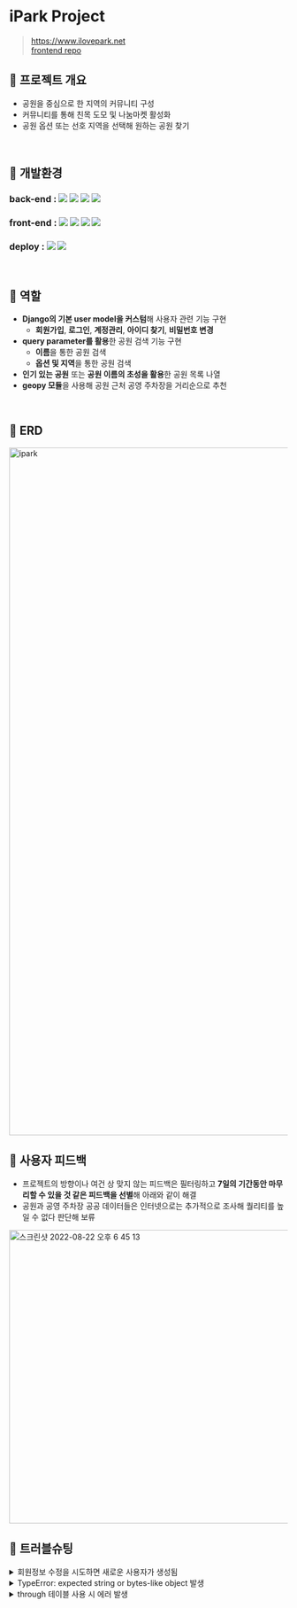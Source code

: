 # iPark Project
> https://www.ilovepark.net <br>
> [frontend repo](https://github.com/2JYK/iPark_frontend)

## 📌 프로젝트 개요
- 공원을 중심으로 한 지역의 커뮤니티 구성
- 커뮤니티를 통해 친목 도모 및 나눔마켓 활성화
- 공원 옵션 또는 선호 지역을 선택해 원하는 공원 찾기

<br>

## 📌 개발환경
### back-end : <img src="https://img.shields.io/badge/python-3.9.10-3776AB?style=for-the-badge&logo=python&logoColor=white"> <img src="https://img.shields.io/badge/django-4.0.6-092E20?style=for-the-badge&logo=django&logoColor=white"> <img src="https://img.shields.io/badge/django rest framework-4.0.6-red?style=for-the-badge&logo=django-rest-framework&logoColor=white"> <img src="https://img.shields.io/badge/postgreSQL-4169E1?style=for-the-badge&logo=postgreSQL&logoColor=white">

### front-end : <img src="https://img.shields.io/badge/html5-E34F26?style=for-the-badge&logo=html5&logoColor=white"> <img src="https://img.shields.io/badge/css-1572B6?style=for-the-badge&logo=css3&logoColor=white"> <img src="https://img.shields.io/badge/javascript-F7DF1E?style=for-the-badge&logo=javascript&logoColor=black"> <img src="https://img.shields.io/badge/jquery-0769AD?style=for-the-badge&logo=jquery&logoColor=white">

### deploy : <img src="https://img.shields.io/badge/Docker-2496ED?style=for-the-badge&logo=Docker&logoColor=white"> <img src="https://img.shields.io/badge/amazonaws-232F3E?style=for-the-badge&logo=amazonaws&logoColor=white">

<br>

## 📌 역할
- **Django의 기본 user model을 커스텀**해 사용자 관련 기능 구현
    - **회원가입**, **로그인**, **계정관리**, **아이디 찾기**, **비밀번호 변경**
- **query parameter를 활용**한 공원 검색 기능 구현
    - **이름**을 통한 공원 검색
    - **옵션 및 지역**을 통한 공원 검색
- **인기 있는 공원** 또는 **공원 이름의 초성을 활용**한 공원 목록 나열
- **geopy 모듈**을 사용해 공원 근처 공영 주차장을 거리순으로 추천

<br>

## 📌 ERD

<img width="1242" alt="ipark" src="https://user-images.githubusercontent.com/104303285/185301146-12508b43-dd0f-4bd1-afa1-5666f2fab8ea.png">

<br>

## 📌 사용자 피드백
- 프로젝트의 방향이나 여건 상 맞지 않는 피드백은 필터링하고 **7일의 기간동안 마무리할 수 있을 것 같은 피드백을 선별**해 아래와 같이 해결
- 공원과 공영 주차장 공공 데이터들은 인터넷으로는 추가적으로 조사해 퀄리티를 높일 수 없다 판단해 보류

<img width="530" alt="스크린샷 2022-08-22 오후 6 45 13" src="https://user-images.githubusercontent.com/99387514/185892052-7cecef17-bb12-4cf0-ab2a-f6d28a736bda.png">

<br>

## 📌 트러블슈팅
<details>
<summary>회원정보 수정을 시도하면 새로운 사용자가 생성됨</summary>
&nbsp;&nbsp;&nbsp;&nbsp;- <code style="white-space:nowrap;">partial=True</code>로 인해 입력한 정보만 가진 사용자가 생성됨 <br>
&nbsp;&nbsp;&nbsp;&nbsp;- serializer에 로그인한 사용자의 데이터를 추가해 아래와 같이 보내주어 사용자의 정보를 수정할 수 있도록 조치 <br>
&nbsp;&nbsp;&nbsp;&nbsp;&nbsp;&nbsp;&nbsp;&nbsp;<code style="white-space:nowrap;">serializer = UserSerializer(user, data=request.data, partial=True)</code> <br>
    <br>
&nbsp;&nbsp;&nbsp;&nbsp; > github issue : https://github.com/2JYK/iPark_django_backend/issues/29 <br>
</details>

<details>
<summary>TypeError: expected string or bytes-like object 발생</summary>
&nbsp;&nbsp;&nbsp;&nbsp;- 정규표현식을 사용할 떄 해당 에러 발생 <br>
&nbsp;&nbsp;&nbsp;&nbsp;- <code style="white-space:nowrap;">birthday_input = correct_birthday.match(data.get("birthday", ""))</code>에서 에러가 발생하였고, 정규표현식을 사용할때는 생년월일의 값이 str로 들어와야 유효성을 검증할 수 있음 <br>
&nbsp;&nbsp;&nbsp;&nbsp;- <code style="white-space:nowrap;">birthday_input = correct_birthday.match(str(data.get("birthday", "")))</code>로 수정해 에러 해결 <br>
<br>
&nbsp;&nbsp;&nbsp;&nbsp; > github issue : https://github.com/2JYK/iPark_django_backend/issues/34 <br>
</details>

<details>
<summary>through 테이블 사용 시 에러 발생</summary>
&nbsp;&nbsp;&nbsp;&nbsp;- 애초에 모델 생성 시 같이 작성하였다면 에러가 나지 않았을 것이지만 한참 뒤에 생성하게 되어 에러 발생 <br>
&nbsp;&nbsp;&nbsp;&nbsp;- runserver에서는 에러가 나지 않지만, 테스트 코드 작성 시 에러 발생 <br>
&nbsp;&nbsp;&nbsp;&nbsp;&nbsp;&nbsp;&nbsp;&nbsp;<code style="white-space:nowrap;">django.db.utils.OperationalError: table "park_park_option" already exists</code> <br>
&nbsp;&nbsp;&nbsp;&nbsp;- migrate를 지웠다가 다시 생성하는 방법을 통해 에러 해결 <br>
<br>
&nbsp;&nbsp;&nbsp;&nbsp; > github issue : https://github.com/2JYK/iPark_django_backend/issues/57 <br>
</details>
